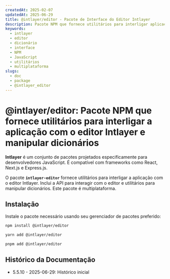 ```yaml
---
createdAt: 2025-02-07
updatedAt: 2025-06-29
title: @intlayer/editor - Pacote de Interface do Editor Intlayer
description: Pacote NPM que fornece utilitários para interligar aplicações com o editor Intlayer e manipular dicionários em todos os frameworks JavaScript.
keywords:
  - intlayer
  - editor
  - dicionário
  - interface
  - NPM
  - JavaScript
  - utilitários
  - multiplataforma
slugs:
  - doc
  - package
  - @intlayer_editor
---
```


# @intlayer/editor: Pacote NPM que fornece utilitários para interligar a aplicação com o editor Intlayer e manipular dicionários

**Intlayer** é um conjunto de pacotes projetados especificamente para desenvolvedores JavaScript. É compatível com frameworks como React, Next.js e Express.js.

O pacote **`intlayer-editor`** fornece utilitários para interligar a aplicação com o editor Intlayer. Inclui a API para interagir com o editor e utilitários para manipular dicionários. Este pacote é multiplataforma.

## Instalação

Instale o pacote necessário usando seu gerenciador de pacotes preferido:

```bash
npm install @intlayer/editor
```

```bash
yarn add @intlayer/editor
```

```bash
pnpm add @intlayer/editor
```

## Histórico da Documentação

- 5.5.10 - 2025-06-29: Histórico inicial
